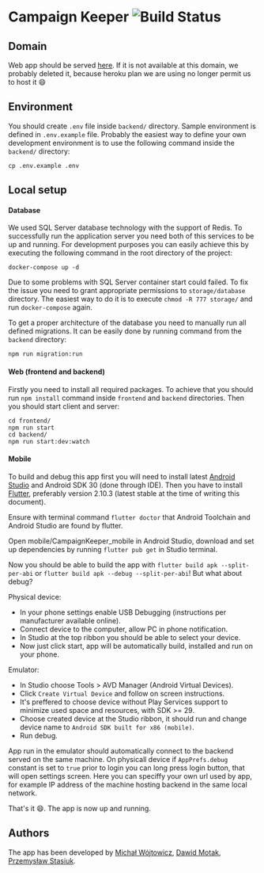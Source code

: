 # Campaign Keeper ![Build Status](https://app.travis-ci.com/Motii1/CampaignKeeper.svg?token=Cyxz2snQqipGxDYfjq5P&branch=master)

## Domain

Web app should be served [here](https://campaignkeeper.herokuapp.com/). If it is not available at this domain, we probably deleted it, because heroku plan we are using no longer permit us to host it :smile:

## Environment

You should create `.env` file inside `backend/` directory. Sample environment is defined in `.env.example` file. Probably the easiest way to define your own development environment is to use the following command inside the `backend/` directory:

```
cp .env.example .env
```

## Local setup

#### Database

We used SQL Server database technology with the support of Redis. To successfully run the application server you need both of this services to be up and running. For development purposes you can easily achieve this by executing the following command in the root directory of the project:

```
docker-compose up -d
```

Due to some problems with SQL Server container start could failed. To fix the issue you need to grant appropriate permissions to `storage/database` directory. The easiest way to do it is to execute `chmod -R 777 storage/` and run `docker-compose` again.

To get a proper architecture of the database you need to manually run all defined migrations. It can be easily done by running command from the `backend` directory:
```
npm run migration:run
```

#### Web (frontend and backend)

Firstly you need to install all required packages. To achieve that you should run `npm install` command inside `frontend` and `backend` directories. Then you should start client and server:

```
cd frontend/
npm run start
cd backend/
npm run start:dev:watch
```

#### Mobile

To build and debug this app first you will need to install latest [Android Studio](https://developer.android.com/studio) and Android SDK 30 (done through IDE). Then you have to install [Flutter](https://flutter.dev/docs/get-started/install), preferably version 2.10.3 (latest stable at the time of writing this document).

Ensure with terminal command `flutter doctor` that Android Toolchain and Android Studio are found by flutter.

Open mobile/CampaignKeeper_mobile in Android Studio, download and set up dependencies by running `flutter pub get` in Studio terminal.

Now you should be able to build the app with `flutter build apk --split-per-abi` or `flutter build apk --debug --split-per-abi`! But what about debug?

Physical device:
- In your phone settings enable USB Debugging (instructions per manufacturer available online).
- Connect device to the computer, allow PC in phone notification.
- In Studio at the top ribbon you should be able to select your device.
- Now just click start, app will be automatically build, installed and run on your phone.

Emulator:
- In Studio choose Tools > AVD Manager (Android Virtual Devices).
- Click `Create Virtual Device` and follow on screen instructions.
- It's preffered to choose device without Play Services support to minimize used space and resources, with SDK >= 29.
- Choose created device at the Studio ribbon, it should run and change device name to `Android SDK built for x86 (mobile)`.
- Run debug.

App run in the emulator should automatically connect to the backend served on the same machine. On physicall device if `AppPrefs.debug` constant is set to `true` prior to login you can long press login button, that will open settings screen. Here you can speciffy your own url used by app, for example IP address of the machine hosting backend in the same local network.

That's it :smile:. The app is now up and running.

## Authors

The app has been developed by [Michał Wójtowicz](https://github.com/maniman303), [Dawid Motak](https://github.com/Motii1), [Przemysław Stasiuk](https://github.com/PrzemyslawStasiuk).
